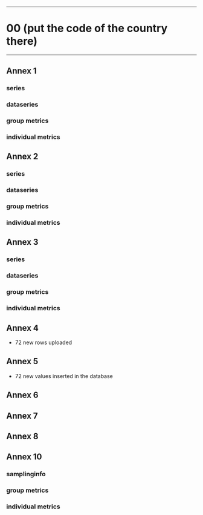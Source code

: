 -----------------------------------------------------------
# 00 (put the code of the country there) 
-----------------------------------------------------------

## Annex 1

### series

### dataseries


### group metrics


### individual metrics

## Annex 2

### series

### dataseries


### group metrics


### individual metrics



## Annex 3

### series

### dataseries


### group metrics


### individual metrics



## Annex 4

* 72 new rows uploaded

## Annex 5
* 72 new values inserted in the database


## Annex 6



## Annex 7



## Annex 8



## Annex 10

### samplinginfo


### group metrics


### individual metrics

